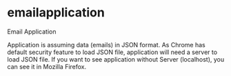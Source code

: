 # emailapplication
Email Application

Application is assuming data (emails) in JSON format. As Chrome has default security feature to load JSON file, application will need a server to load JSON file. If you want to see application without Server (localhost), you can see it in Mozilla Firefox.
